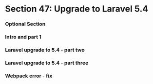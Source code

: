 # Section 47: Upgrade to Laravel 5.4

### Optional Section

### Intro and part 1

### Laravel upgrade to 5.4 - part two

### Laravel upgrade to 5.4 - part three

### Webpack error - fix
